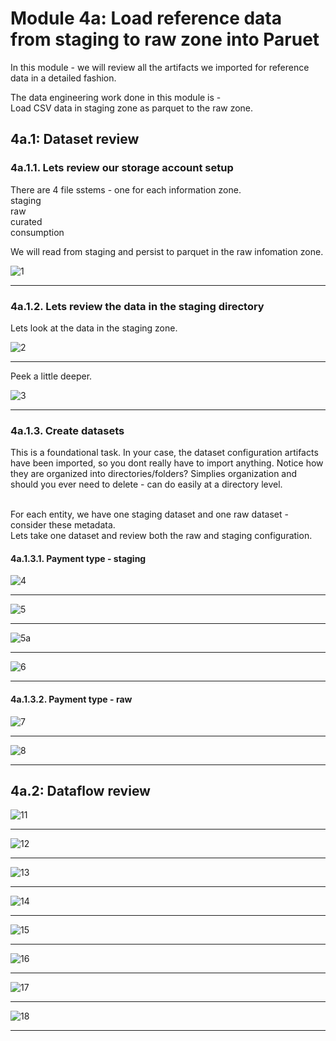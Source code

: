 
# Module 4a: Load reference data from staging to raw zone into Paruet

In this module - we will review all the artifacts we imported for reference data in a detailed fashion.<br>

The data engineering work done in this module is -<br>
Load CSV data in staging zone as parquet to the raw zone.<br>

## 4a.1: Dataset review

### 4a.1.1. Lets review our storage account setup

There are 4 file sstems - one for each information zone.<br>
staging<br>
raw<br>
curated<br>
consumption<br>

We will read from staging and persist to parquet in the raw infomation zone.

![1](00-images/ref-dataset-1.png)

<hr>


### 4a.1.2. Lets review the data in the staging directory

Lets look at the data in the staging zone.

![2](00-images/ref-dataset-2.png)

<hr>

Peek a little deeper.

![3](00-images/ref-dataset-3.png)

<hr>


### 4a.1.3. Create datasets

This is a foundational task.  In your case, the dataset configuration artifacts have been imported, so you dont really have to import anything.  Notice how they are organized into directories/folders?  Simplies organization and should you ever need to delete - can do easily at a directory level.<br><br>

For each entity, we have one staging dataset and one raw dataset - consider these metadata.<br>
Lets take one dataset and review both the raw and staging configuration.

#### 4a.1.3.1. Payment type - staging

![4](00-images/ref-dataset-4.png)

<hr>

![5](00-images/ref-dataset-5.png)

<hr>

![5a](00-images/ref-dataset-5a.png)

<hr>

![6](00-images/ref-dataset-6.png)

<hr>


#### 4a.1.3.2. Payment type - raw


![7](00-images/ref-dataset-7.png)

<hr>


![8](00-images/ref-dataset-8.png)

<hr>


## 4a.2: Dataflow review

![11](00-images/ref-dataset-11.png)

<hr>

![12](00-images/ref-dataset-12.png)

<hr>

![13](00-images/ref-dataset-13.png)

<hr>

![14](00-images/ref-dataset-14.png)

<hr>

![15](00-images/ref-dataset-15.png)

<hr>

![16](00-images/ref-dataset-16.png)

<hr>


![17](00-images/ref-dataset-17.png)

<hr>

![18](00-images/ref-dataset-18.png)

<hr>
